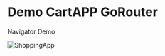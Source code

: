 # Demo CartAPP GoRouter

Navigator Demo


![ShoppingApp](https://user-images.githubusercontent.com/46093689/187942334-42861cbf-889b-46e3-bbe5-3e58a1ec9fa4.png)
